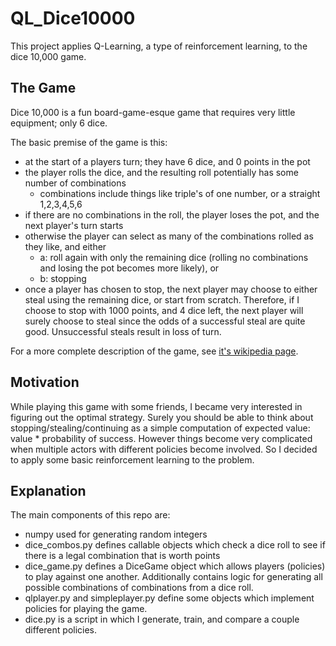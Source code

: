 # QL_Dice10000

This project applies Q-Learning, a type of reinforcement learning, to the dice 10,000 game.

## The Game

Dice 10,000 is a fun board-game-esque game that requires very little equipment; only 6 dice. 

The basic premise of the game is this: 

 - at the start of a players turn; they have 6 dice, and 0 points in the pot
 - the player rolls the dice, and the resulting roll potentially has some number of combinations
   - combinations include things like triple's of one number, or a straight 1,2,3,4,5,6
 - if there are no combinations in the roll, the player loses the pot, and the next player's turn starts
 - otherwise the player can select as many of the combinations rolled as they like, and either 
   - a: roll again with only the remaining dice (rolling no combinations and losing the pot becomes more likely), or
   - b: stopping
 - once a player has chosen to stop, the next player may choose to either steal using the remaining dice, or start from scratch. Therefore, if I choose to stop with 1000 points, and 4 dice left, the next player will surely choose to steal since the odds of a successful steal are quite good. Unsuccessful steals result in loss of turn.
  
For a more complete description of the game, see [it's wikipedia page](https://en.wikipedia.org/wiki/Dice_10000).

## Motivation

While playing this game with some friends, I became very interested in figuring out the optimal strategy. Surely you should be able to think about stopping/stealing/continuing as a simple computation of expected value: value * probability of success. However things become very complicated when multiple actors with different policies become involved. So I decided to apply some basic reinforcement learning to the problem.

## Explanation

The main components of this repo are:

 - numpy used for generating random integers
 - dice_combos.py defines callable objects which check a dice roll to see if there is a legal combination that is worth points
 - dice_game.py defines a DiceGame object which allows players (policies) to play against one another. Additionally contains logic for generating all possible combinations of combinations from a dice roll.
 - qlplayer.py and simpleplayer.py define some objects which implement policies for playing the game.
 - dice.py is a script in which I generate, train, and compare a couple different policies.
